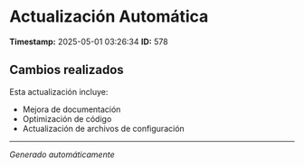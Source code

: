 # Actualización Automática

**Timestamp:** 2025-05-01 03:26:34
**ID:** 578

## Cambios realizados

Esta actualización incluye:
- Mejora de documentación
- Optimización de código
- Actualización de archivos de configuración

---
*Generado automáticamente*
